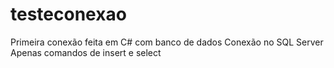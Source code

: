 # testeconexao
Primeira conexão feita em C# com banco de dados
Conexão no SQL Server
Apenas comandos de insert e select
